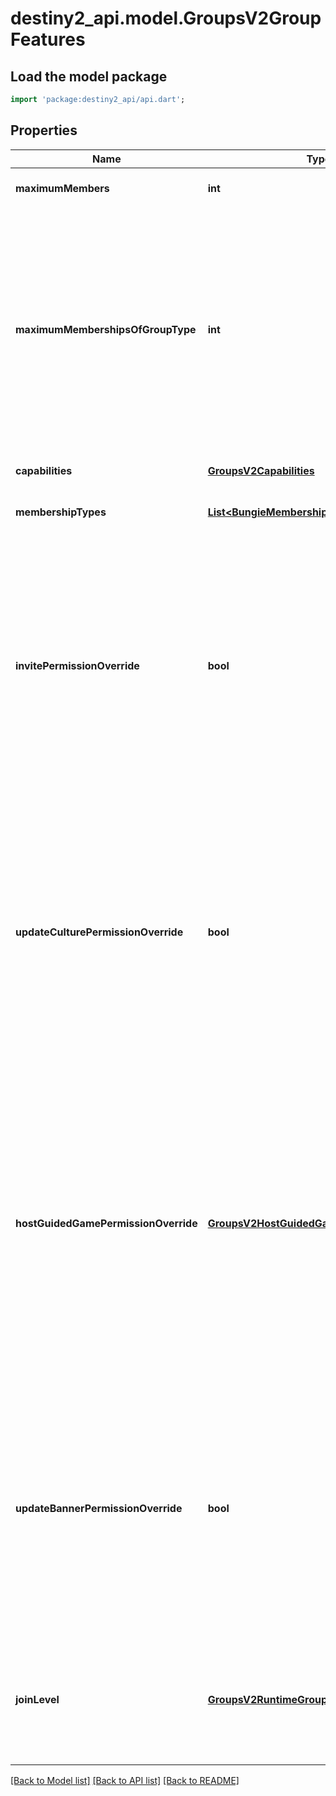 # destiny2_api.model.GroupsV2GroupFeatures

## Load the model package
```dart
import 'package:destiny2_api/api.dart';
```

## Properties
Name | Type | Description | Notes
------------ | ------------- | ------------- | -------------
**maximumMembers** | **int** |  | [optional] [default to null]
**maximumMembershipsOfGroupType** | **int** | Maximum number of groups of this type a typical membership may join. For example, a user may join about 50 General groups with their Bungie.net account. They may join one clan per Destiny membership. | [optional] [default to null]
**capabilities** | [**GroupsV2Capabilities**](GroupsV2Capabilities.md) |  | [optional] [default to null]
**membershipTypes** | [**List&lt;BungieMembershipType&gt;**](BungieMembershipType.md) |  | [optional] [default to []]
**invitePermissionOverride** | **bool** | Minimum Member Level allowed to invite new members to group  Always Allowed: Founder, Acting Founder  True means admins have this power, false means they don&#39;t  Default is false for clans, true for groups. | [optional] [default to null]
**updateCulturePermissionOverride** | **bool** | Minimum Member Level allowed to update group culture  Always Allowed: Founder, Acting Founder  True means admins have this power, false means they don&#39;t  Default is false for clans, true for groups. | [optional] [default to null]
**hostGuidedGamePermissionOverride** | [**GroupsV2HostGuidedGamesPermissionLevel**](GroupsV2HostGuidedGamesPermissionLevel.md) | Minimum Member Level allowed to host guided games  Always Allowed: Founder, Acting Founder, Admin  Allowed Overrides: None, Member, Beginner  Default is Member for clans, None for groups, although this means nothing for groups. | [optional] [default to null]
**updateBannerPermissionOverride** | **bool** | Minimum Member Level allowed to update banner  Always Allowed: Founder, Acting Founder  True means admins have this power, false means they don&#39;t  Default is false for clans, true for groups. | [optional] [default to null]
**joinLevel** | [**GroupsV2RuntimeGroupMemberType**](GroupsV2RuntimeGroupMemberType.md) | Level to join a member at when accepting an invite, application, or joining an open clan  Default is Beginner. | [optional] [default to null]

[[Back to Model list]](../README.md#documentation-for-models) [[Back to API list]](../README.md#documentation-for-api-endpoints) [[Back to README]](../README.md)


